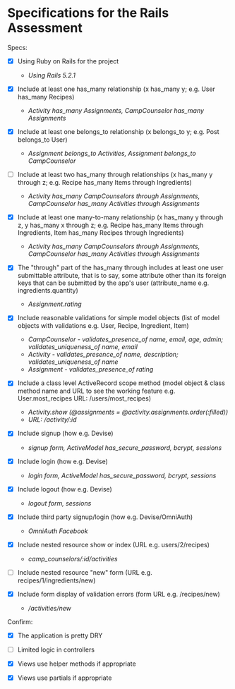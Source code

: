 # Specifications for the Rails Assessment

Specs:
- [x] Using Ruby on Rails for the project
  + *Using Rails 5.2.1*

- [x] Include at least one has_many relationship (x has_many y; e.g. User has_many Recipes)
  + *Activity has_many Assignments, CampCounselor has_many Assignments*

- [x] Include at least one belongs_to relationship (x belongs_to y; e.g. Post belongs_to User)
  + *Assignment belongs_to Activities, Assignment belongs_to CampCounselor*

- [ ] Include at least two has_many through relationships (x has_many y through z; e.g. Recipe has_many Items through Ingredients)
  + *Activity has_many CampCounselors through Assignments, CampCounselor has_many Activities through Assignments*

- [x] Include at least one many-to-many relationship (x has_many y through z, y has_many x through z; e.g. Recipe has_many Items through Ingredients, Item has_many Recipes through Ingredients)
  + *Activity has_many CampCounselors through Assignments, CampCounselor has_many Activities through Assignments*

- [x] The "through" part of the has_many through includes at least one user submittable attribute, that is to say, some attribute other than its foreign keys that can be submitted by the app's user (attribute_name e.g. ingredients.quantity)
  + *Assignment.rating*

- [x] Include reasonable validations for simple model objects (list of model objects with validations e.g. User, Recipe, Ingredient, Item)
  + *CampCounselor - validates_presence_of name, email, age, admin; validates_uniqueness_of name, email*
  + *Activity - validates_presence_of name, description; validates_uniqueness_of name*
  + *Assignment - validates_presence_of rating*

- [x] Include a class level ActiveRecord scope method (model object & class method name and URL to see the working feature e.g. User.most_recipes URL: /users/most_recipes)
  + *Activity.show  (@assignments = @activity.assignments.order(:filled))*
  + *URL: /activity/:id*

- [x] Include signup (how e.g. Devise)
  + *signup form, ActiveModel has_secure_password, bcrypt, sessions*

- [x] Include login (how e.g. Devise)
  + *login form, ActiveModel has_secure_password, bcrypt, sessions*

- [x] Include logout (how e.g. Devise)
  + *logout form, sessions*

- [x] Include third party signup/login (how e.g. Devise/OmniAuth)
  + *OmniAuth Facebook*

- [x] Include nested resource show or index (URL e.g. users/2/recipes)
  + *camp_counselors/:id/activities*

- [ ] Include nested resource "new" form (URL e.g. recipes/1/ingredients/new)

- [x] Include form display of validation errors (form URL e.g. /recipes/new)
  + */activities/new*

Confirm:
- [x] The application is pretty DRY

- [ ] Limited logic in controllers

- [x] Views use helper methods if appropriate

- [x] Views use partials if appropriate
